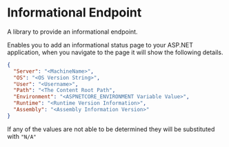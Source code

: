 # Informational Endpoint
A library to provide an informational endpoint.

Enables you to add an informational status page to your ASP.NET application, when you navigate to the page it will show the following details.

```json
{
  "Server": "<MachineName>",
  "OS": "<OS Version String>",
  "User": "<Username>",
  "Path": "<The Content Root Path",
  "Environment": "<ASPNETCORE_ENVIRONMENT Variable Value>",
  "Runtime": "<Runtime Version Information>",
  "Assembly": "<Assembly Information Version>"
}
```
If any of the values are not able to be determined they will be substituted with ```"N/A"```
